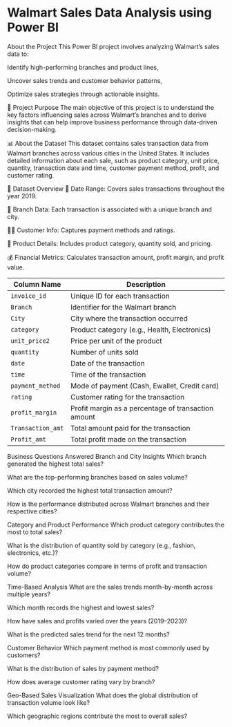 # Walmart Sales Data Analysis using Power BI
About the Project
This Power BI project involves analyzing Walmart’s sales data to:

Identify high-performing branches and product lines,

Uncover sales trends and customer behavior patterns,

Optimize sales strategies through actionable insights.

🎯 Project Purpose
The main objective of this project is to understand the key factors influencing sales across Walmart’s branches and to derive insights that can help improve business performance through data-driven decision-making.

📊 About the Dataset
This dataset contains sales transaction data from Walmart branches across various cities in the United States. It includes detailed information about each sale, such as product category, unit price, quantity, transaction date and time, customer payment method, profit, and customer rating.

🧾 Dataset Overview
📅 Date Range: Covers sales transactions throughout the year 2019.

🏪 Branch Data: Each transaction is associated with a unique branch and city.

🧍‍♂️ Customer Info: Captures payment methods and ratings.

🛒 Product Details: Includes product category, quantity sold, and pricing.

💰 Financial Metrics: Calculates transaction amount, profit margin, and profit value.

| Column Name         | Description                                         |
|---------------------|-----------------------------------------------------|
| `invoice_id`        | Unique ID for each transaction                      |
| `Branch`            | Identifier for the Walmart branch                   |
| `City`              | City where the transaction occurred                 |
| `category`          | Product category (e.g., Health, Electronics)        |
| `unit_price2`       | Price per unit of the product                       |
| `quantity`          | Number of units sold                                |
| `date`              | Date of the transaction                             |
| `time`              | Time of the transaction                             |
| `payment_method`    | Mode of payment (Cash, Ewallet, Credit card)        |
| `rating`            | Customer rating for the transaction                 |
| `profit_margin`     | Profit margin as a percentage of transaction amount |
| `Transaction_amt`   | Total amount paid for the transaction               |
| `Profit_amt`        | Total profit made on the transaction                |

Business Questions Answered
 Branch and City Insights
Which branch generated the highest total sales?

What are the top-performing branches based on sales volume?

Which city recorded the highest total transaction amount?

How is the performance distributed across Walmart branches and their respective cities?

 Category and Product Performance
Which product category contributes the most to total sales?

What is the distribution of quantity sold by category (e.g., fashion, electronics, etc.)?

How do product categories compare in terms of profit and transaction volume?

 Time-Based Analysis
What are the sales trends month-by-month across multiple years?

Which month records the highest and lowest sales?

How have sales and profits varied over the years (2019–2023)?

What is the predicted sales trend for the next 12 months?

 Customer Behavior
Which payment method is most commonly used by customers?

What is the distribution of sales by payment method?

How does average customer rating vary by branch?

 Geo-Based Sales Visualization
What does the global distribution of transaction volume look like?

Which geographic regions contribute the most to overall sales?

